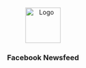 <br />
<p align="center">
  <a href="https://github.com/farhadbhuiyan">
    <img src="images/screenshot.png" alt="Logo" width="80" height="80">
  </a>
  <h3 align="center">Facebook Newsfeed</h3>
</p>
